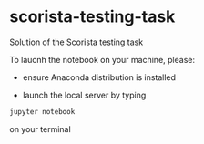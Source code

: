 # scorista-testing-task
Solution of the Scorista testing task

To laucnh the notebook on your machine, please:

- ensure Anaconda distribution is installed

- launch the local server by typing

```sh
jupyter notebook
```
on your terminal
